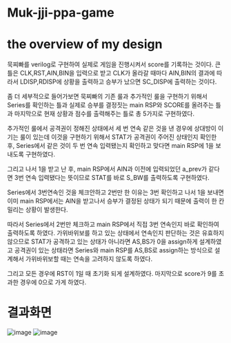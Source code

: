 # Muk-jji-ppa-game

# the overview of my design
묵찌빠를 verilog로 구현하여 실제로 게임을 진행시켜서 score를 기록하는 것이다. 
큰 틀은 CLK,RST,AIN,BIN을 입력으로 받고 CLK가 올라갈 때마다 AIN,BIN의 결과에 따라서 LDISP,RDISP에 상황을 출력하고 승부가 났으면 SC_DISP에 출력하는 것이다. 

좀 더 세부적으로 들어가보면 묵찌빠의 기존 룰과 추가적인 룰을 구현하기 위해서 Series를 확인하는 틀과 실제로 승부를 결정짓는 main RSP와 SCORE를 올려주는 틀과 마지막으로 현재 상황과 점수를 출력해주는 틀로 총 5가지로 구현하였다. 

추가적인 룰에서 공격권이 정해진 상태에서 세 번 연속 같은 것을 낸 경우에 상대방이 이기는 룰이 있는데 이것을 구현하기 위해서 STAT가 공격권이 주어진 상태인지 확인한 후, Series에서 같은 것이 두 번 연속 입력됐는지 확인하고 맞다면 main RSP에 1을 보내도록 구현하였다. 

그리고 나서 1을 받고 난 후, main RSP에서 AIN과 이전에 입력되었던 a_prev가 같다면 3번 연속 입력됐다는 뜻이므로 STAT를 바로 S_BW를 출력하도록 구현하였다. 

Series에서 3번연속인 것을 체크안하고 2번만 한 이유는 3번 확인하고 나서 1을 보내면 이미 main RSP에서는 AIN을 받고나서 승부가 결정된 상태가 되기 때문에 출력이 한 칸 밀리는 상황이 발생한다. 

따라서 Series에서 2번만 체크하고 main RSP에서 직접 3번 연속인지 바로 확인하여 출력하도록 하였다. 가위바위보를 하고 있는 상태에서 연속인지 판단하는 것은 유효하지 않으므로 STAT가 공격하고 있는 상태가 아니라면 AS,BS가 0을 assign하게 설계하였고 공격권이 있는 상태라면 Series와 main RSP를 AS,BS로 assign하는 방식으로 설계해서 가위바위보할 때는 연속을 고려하지 않도록 하였다.

그리고 모든 경우에 RST이 1일 때 초기화 되게 설계하였다. 마지막으로 score가 9를 초과한 경우에 0으로 가게 하였다. 



# 결과화면
![image](https://user-images.githubusercontent.com/76897007/141432893-1e3d355a-34e0-456d-9cc4-b45c58ed7ca9.png)
![image](https://user-images.githubusercontent.com/76897007/141432919-18106c8f-0687-480e-9700-dab3dbe1bc3d.png)
